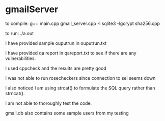 # gmailServer
to compile: g++ main.cpp gmail_server.cpp -l sqlite3 -lgcrypt sha256.cpp

to run: ./a.out

I have provided sample ouputrun in ouputrun.txt

I have provided qa report in qareport.txt to see if there are any vulnerabilities.

I used cppcheck and the results are pretty good

I was not able to run rosecheckers since connection to sei seems down

I also noticed I am using strcat() to formulate the SQL query rather than strncat().

I am not able to thoroughly test the code.

gmail.db also contains some sample users from my testing
